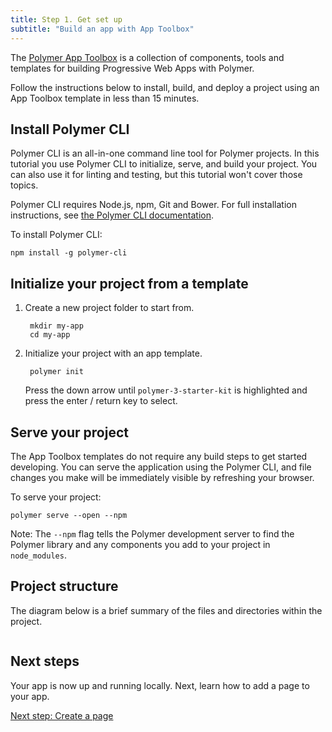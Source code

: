 ```yaml
---
title: Step 1. Get set up
subtitle: "Build an app with App Toolbox"
---
```


<!-- toc -->

The [Polymer App Toolbox][toolbox] is a collection of components, tools and
templates for building Progressive Web Apps with Polymer.

Follow the instructions below to install, build, and deploy a project using an
App Toolbox template in less than 15 minutes.

## Install Polymer CLI

Polymer CLI is an all-in-one command line tool for Polymer projects. In this tutorial you use
Polymer CLI to initialize, serve, and build your project. You can also use it for linting and
testing, but this tutorial won't cover those topics.

Polymer CLI requires Node.js, npm, Git and Bower. For full installation instructions, see [the
Polymer CLI documentation](/{{{polymer_version_dir}}}/docs/tools/polymer-cli).

To install Polymer CLI:

    npm install -g polymer-cli

## Initialize your project from a template

1. Create a new project folder to start from.

        mkdir my-app
        cd my-app

1. Initialize your project with an app template.

        polymer init

    Press the down arrow until `polymer-3-starter-kit` is highlighted and press the enter / return
    key to select.


## Serve your project

The App Toolbox templates do not require any build steps to get started
developing.  You can serve the application using the Polymer CLI, and
file changes you make will be immediately visible by refreshing
your browser.

To serve your project:

    polymer serve --open --npm

Note: The `--npm` flag tells the Polymer development server to find the Polymer library and any components you add to your project in `node_modules`.

## Project structure

The diagram below is a brief summary of the files and directories within
the project.

```text

```

## Next steps

Your app is now up and running locally. Next, learn how to add
a page to your app.

<a class="blue-button"
    href="create-a-page">Next step: Create a page</a>

[toolbox]: /3.0/toolbox/
[md]: http://www.google.com/design/spec/material-design/introduction.html
